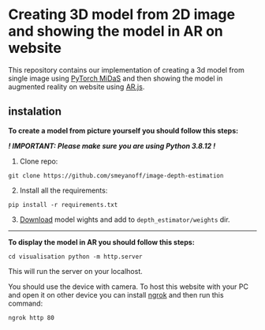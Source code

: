 # Creating 3D model from 2D image and showing the model in AR on website

This repository contains our implementation of creating a 3d model from single image using [PyTorch MiDaS](https://pytorch.org/hub/intelisl_midas_v2/) and then showing the model in augmented reality on website using [AR.js](https://ar-js-org.github.io/AR.js-Docs/).

## instalation 

**To create a model from picture yourself you should follow this steps:**

***! IMPORTANT: Please make sure you are using Python 3.8.12 !***


1. Clone repo:

`git clone https://github.com/smeyanoff/image-depth-estimation`

2. Install all the requirements:

`pip install -r requirements.txt`

3. [Download](https://drive.google.com/drive/folders/13TJ4PCw4N65R13PN6ozzgmc8F0lBD9x8?usp=share_link) model wights and add to `depth_estimator/weights` dir.


---

**To display the model in AR you should follow this steps:**

`
cd visualisation
python -m http.server
`

This will run the server on your localhost.

You should use the device with camera. To host this website with your PC and open it on other device you can install [ngrok](https://ngrok.com) and then run this command:

`
ngrok http 80
`
